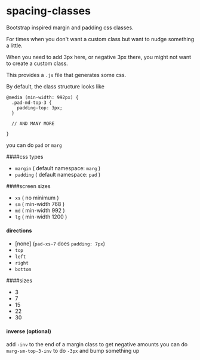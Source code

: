 spacing-classes
===============

Bootstrap inspired margin and padding css classes.

For times when you don't want a custom class but want to nudge something a little.

When you need to add 3px here, or negative 3px there, you might not want to create a custom class.

This provides a `.js` file that generates some css.

By default, the class structure looks like 

    @media (min-width: 992px) {
      .pad-md-top-3 {
        padding-top: 3px;
      }
      
      // AND MANY MORE
    
    }

you can do `pad` or `marg`

####css types
* `margin` ( default namespace: `marg` )
* `padding` ( default namespace: `pad` )

####screen sizes
* `xs` ( no minimum )
* `sm` ( min-width 768 )
* `md` ( min-width 992 )
* `lg` ( min-width 1200 )

#### directions
* \[none\] (`pad-xs-7` does `padding: 7px`)
* `top`
* `left`
* `right`
* `bottom`

####sizes

* 3
* 7
* 15
* 22
* 30

#### inverse (optional)
add `-inv` to the end of a margin class to get negative amounts
you can do `marg-sm-top-3-inv` to do `-3px` and bump something up
